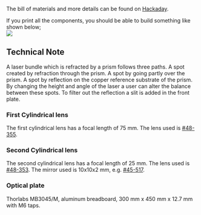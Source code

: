The bill of materials and more details can be found on [Hackaday](https://hackaday.io/project/21933-open-hardware-fast-high-resolution-laser).

If you print all the components, you should be able to build something like shown below; <br>
![](https://cdn.hackaday.io/images/7106161566426847098.jpg)
<br>

## Technical Note
A laser bundle which is refracted by a prism follows three paths. 
A spot created by refraction through the prism. A spot by going partly over the prism.
A spot by reflection on the copper reference substrate of the prism.  
By changing the height and angle of the laser a user can alter the balance between these spots.
To filter out the reflection a slit is added in the front plate.

### First Cylindrical lens
The first cylindrical lens has a focal length of 75 mm. The lens used is [#48-355](https://www.edmundoptics.com/p/125mm-dia-x-75mm-fl-mgfsub2sub-coated-cylinder-lens/8603/). 

### Second Cylindrical lens
The second cylindrical lens has a focal length of 25 mm. The lens used is [#48-353](https://www.edmundoptics.com/p/125mm-dia-x-25mm-fl-mgfsub2sub-coated-cylinder-lens/8601/).
The mirror used is 10x10x2 mm, e.g. [#45-517](https://www.edmundoptics.com/p/10-x-10mm-enhanced-aluminum-4-6lambda-mirror/6013/).

### Optical plate
Thorlabs MB3045/M, aluminum breadboard, 300 mm x 450 mm x 12.7 mm with M6 taps.
